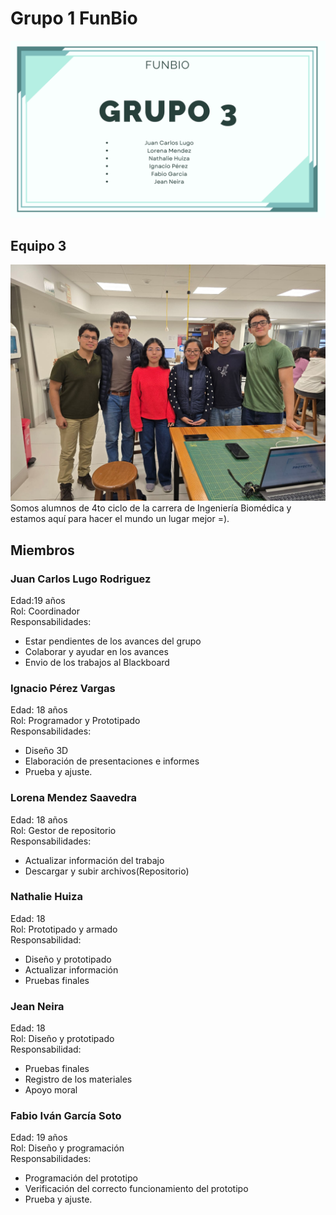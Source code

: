# Grupo 1 FunBio
![Imagen_presentacion](https://github.com/juanlugo456/GRUPO-FUNBIO/blob/c0bc3b9de0113c47d3ca8c35588abf15486f4343/Imagenes/Presentaci%C3%B3n%20Diapositivas%20Propuesta%20Proyecto%20Negocios%20Simple%20Geom%C3%A9trico%20Verde.png)
## Equipo 3
![Imagenfotogrupal](https://github.com/juanlugo456/GRUPO-FUNBIO/blob/ddf44e363b0948f8814d58704e58754080e6c231/Imagenes/WhatsApp%20Image%202025-08-20%20at%205.18.11%20PM.jpeg)
Somos alumnos de 4to ciclo de la carrera de Ingeniería Biomédica y estamos aquí para hacer el mundo un lugar mejor =).

## Miembros 
### Juan Carlos Lugo Rodriguez
Edad:19 años    
Rol: Coordinador  
Responsabilidades:
- Estar pendientes de los avances del grupo
- Colaborar y ayudar en los avances
- Envio de los trabajos al Blackboard
### Ignacio Pérez Vargas
Edad: 18 años  
Rol: Programador y Prototipado  
Responsabilidades:
- Diseño 3D
- Elaboración de presentaciones e informes
- Prueba y ajuste.
### Lorena Mendez Saavedra 
Edad: 18 años  
Rol: Gestor de repositorio  
Responsabilidades: 
- Actualizar información del trabajo
- Descargar y subir archivos(Repositorio)
### Nathalie Huiza 
Edad: 18  
Rol: Prototipado y armado  
Responsabilidad: 
- Diseño y prototipado
- Actualizar  información
- Pruebas finales
### Jean Neira
Edad: 18  
Rol: Diseño y prototipado  
Responsabilidad: 
- Pruebas finales
- Registro de los materiales
- Apoyo moral
### Fabio Iván García Soto
Edad: 19 años  
Rol: Diseño y programación  
Responsabilidades:
- Programación del prototipo
- Verificación del correcto funcionamiento del prototipo
- Prueba y ajuste.
